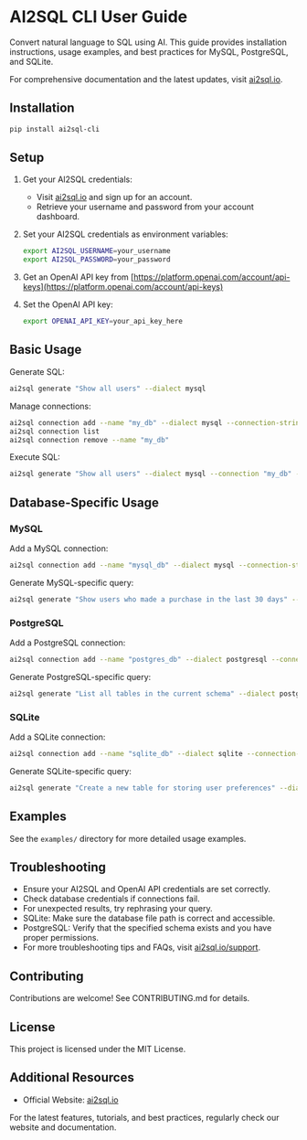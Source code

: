 # AI2SQL CLI User Guide

Convert natural language to SQL using AI. This guide provides installation instructions, usage examples, and best practices for MySQL, PostgreSQL, and SQLite.

For comprehensive documentation and the latest updates, visit [ai2sql.io](https://ai2sql.io).

## Installation

```bash
pip install ai2sql-cli
```

## Setup

1. Get your AI2SQL credentials:
   - Visit [ai2sql.io](https://ai2sql.io) and sign up for an account.
   - Retrieve your username and password from your account dashboard.

2. Set your AI2SQL credentials as environment variables:
   ```bash
   export AI2SQL_USERNAME=your_username
   export AI2SQL_PASSWORD=your_password
   ```

3. Get an OpenAI API key from [https://platform.openai.com/account/api-keys](https://platform.openai.com/account/api-keys)

4. Set the OpenAI API key:
   ```bash
   export OPENAI_API_KEY=your_api_key_here
   ```

## Basic Usage

Generate SQL:
```bash
ai2sql generate "Show all users" --dialect mysql
```

Manage connections:
```bash
ai2sql connection add --name "my_db" --dialect mysql --connection-string "mysql://user:pass@host:port/db"
ai2sql connection list
ai2sql connection remove --name "my_db"
```

Execute SQL:
```bash
ai2sql generate "Show all users" --dialect mysql --connection "my_db" --run
```

## Database-Specific Usage

### MySQL

Add a MySQL connection:
```bash
ai2sql connection add --name "mysql_db" --dialect mysql --connection-string "mysql://username:password@hostname:3306/database_name"
```

Generate MySQL-specific query:
```bash
ai2sql generate "Show users who made a purchase in the last 30 days" --dialect mysql
```

### PostgreSQL

Add a PostgreSQL connection:
```bash
ai2sql connection add --name "postgres_db" --dialect postgresql --connection-string "postgresql://username:password@hostname:5432/database_name"
```

Generate PostgreSQL-specific query:
```bash
ai2sql generate "List all tables in the current schema" --dialect postgresql
```

### SQLite

Add a SQLite connection:
```bash
ai2sql connection add --name "sqlite_db" --dialect sqlite --connection-string "sqlite:///path/to/your/database.db"
```

Generate SQLite-specific query:
```bash
ai2sql generate "Create a new table for storing user preferences" --dialect sqlite
```

## Examples

See the `examples/` directory for more detailed usage examples.

## Troubleshooting

- Ensure your AI2SQL and OpenAI API credentials are set correctly.
- Check database credentials if connections fail.
- For unexpected results, try rephrasing your query.
- SQLite: Make sure the database file path is correct and accessible.
- PostgreSQL: Verify that the specified schema exists and you have proper permissions.
- For more troubleshooting tips and FAQs, visit [ai2sql.io/support](https://ai2sql.io/support).

## Contributing

Contributions are welcome! See CONTRIBUTING.md for details.

## License

This project is licensed under the MIT License.

## Additional Resources

- Official Website: [ai2sql.io](https://ai2sql.io)

For the latest features, tutorials, and best practices, regularly check our website and documentation.

